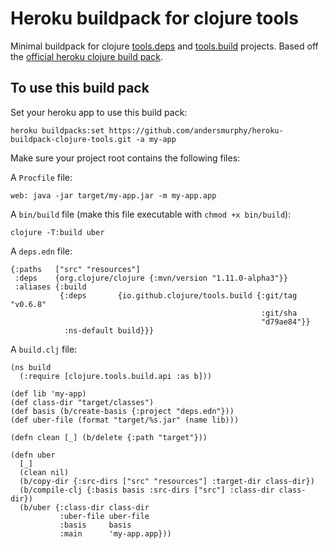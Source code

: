 # Heroku buildpack for clojure tools

Minimal buildpack for clojure [tools.deps](https://clojure.org/guides/deps_and_cli) and [tools.build](https://clojure.org/guides/tools_build) projects. Based off the [official heroku clojure build pack](https://github.com/heroku/heroku-buildpack-clojure).

## To use this build pack

Set your heroku app to use this build pack:

```
heroku buildpacks:set https://github.com/andersmurphy/heroku-buildpack-clojure-tools.git -a my-app
```

Make sure your project root contains the following files:

A `Procfile` file:

```
web: java -jar target/my-app.jar -m my-app.app
```

A `bin/build` file (make this file executable with `chmod +x bin/build`):

```
clojure -T:build uber
```

A `deps.edn` file:

```
{:paths   ["src" "resources"]
 :deps    {org.clojure/clojure {:mvn/version "1.11.0-alpha3"}}
 :aliases {:build
           {:deps       {io.github.clojure/tools.build {:git/tag "v0.6.8"
                                                        :git/sha
                                                        "d79ae84"}}
            :ns-default build}}}
```

A `build.clj` file:

```
(ns build
  (:require [clojure.tools.build.api :as b]))

(def lib 'my-app)
(def class-dir "target/classes")
(def basis (b/create-basis {:project "deps.edn"}))
(def uber-file (format "target/%s.jar" (name lib)))

(defn clean [_] (b/delete {:path "target"}))

(defn uber
  [_]
  (clean nil)
  (b/copy-dir {:src-dirs ["src" "resources"] :target-dir class-dir})
  (b/compile-clj {:basis basis :src-dirs ["src"] :class-dir class-dir})
  (b/uber {:class-dir class-dir
           :uber-file uber-file
           :basis     basis
           :main      'my-app.app}))
```
